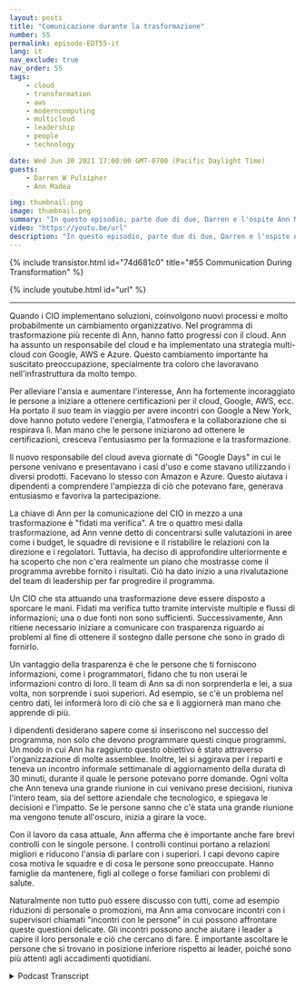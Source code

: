 ```yaml
---
layout: posts
title: "Comunicazione durante la trasformazione"
number: 55
permalink: episode-EDT55-it
lang: it
nav_exclude: true
nav_order: 55
tags:
    - cloud
    - transformation
    - aws
    - moderncomputing
    - multicloud
    - leadership
    - people
    - technology

date: Wed Jun 30 2021 17:00:00 GMT-0700 (Pacific Daylight Time)
guests:
    - Darren W Pulsipher
    - Ann Madea

img: thumbnail.png
image: thumbnail.png
summary: "In questo episodio, parte due di due, Darren e l'ospite Ann Madea, ex CIO di HSBC, parlano della comunicazione durante la trasformazione organizzativa. Quando i CIO implementano soluzioni, coinvolgono nuovi processi e molto probabilmente anche cambiamenti organizzativi. Nel programma di trasformazione più recente di Ann, hanno adottato l'approccio del cloud. Ann ha assunto un responsabile del cloud e ha implementato una strategia multi-cloud con Google, AWS e Azure. Questo cambiamento importante ha suscitato preoccupazione, soprattutto tra coloro che avevano lavorato con l'infrastruttura per molto tempo."
video: "https://youtu.be/url"
description: "In questo episodio, parte due di due, Darren e l'ospite Ann Madea, ex CIO di HSBC, parlano della comunicazione durante la trasformazione organizzativa. Quando i CIO implementano soluzioni, coinvolgono nuovi processi e molto probabilmente anche cambiamenti organizzativi. Nel programma di trasformazione più recente di Ann, hanno adottato l'approccio del cloud. Ann ha assunto un responsabile del cloud e ha implementato una strategia multi-cloud con Google, AWS e Azure. Questo cambiamento importante ha suscitato preoccupazione, soprattutto tra coloro che avevano lavorato con l'infrastruttura per molto tempo."
---
```


<div>
{% include transistor.html id="74d681c0" title="#55 Communication During Transformation" %}

{% include youtube.html id="url" %}
</div>

---

Quando i CIO implementano soluzioni, coinvolgono nuovi processi e molto probabilmente un cambiamento organizzativo. Nel programma di trasformazione più recente di Ann, hanno fatto progressi con il cloud. Ann ha assunto un responsabile del cloud e ha implementato una strategia multi-cloud con Google, AWS e Azure. Questo cambiamento importante ha suscitato preoccupazione, specialmente tra coloro che lavoravano nell'infrastruttura da molto tempo.

Per alleviare l'ansia e aumentare l'interesse, Ann ha fortemente incoraggiato le persone a iniziare a ottenere certificazioni per il cloud, Google, AWS, ecc. Ha portato il suo team in viaggio per avere incontri con Google a New York, dove hanno potuto vedere l'energia, l'atmosfera e la collaborazione che si respirava lì. Man mano che le persone iniziarono ad ottenere le certificazioni, cresceva l'entusiasmo per la formazione e la trasformazione.

Il nuovo responsabile del cloud aveva giornate di "Google Days" in cui le persone venivano e presentavano i casi d'uso e come stavano utilizzando i diversi prodotti. Facevano lo stesso con Amazon e Azure. Questo aiutava i dipendenti a comprendere l'ampiezza di ciò che potevano fare, generava entusiasmo e favoriva la partecipazione.

La chiave di Ann per la comunicazione del CIO in mezzo a una trasformazione è "fidati ma verifica". A tre o quattro mesi dalla trasformazione, ad Ann venne detto di concentrarsi sulle valutazioni in aree come i budget, le squadre di revisione e il ristabilire le relazioni con la direzione e i regolatori. Tuttavia, ha deciso di approfondire ulteriormente e ha scoperto che non c'era realmente un piano che mostrasse come il programma avrebbe fornito i risultati. Ciò ha dato inizio a una rivalutazione del team di leadership per far progredire il programma.

Un CIO che sta attuando una trasformazione deve essere disposto a sporcare le mani. Fidati ma verifica tutto tramite interviste multiple e flussi di informazioni; una o due fonti non sono sufficienti. Successivamente, Ann ritiene necessario iniziare a comunicare con trasparenza riguardo ai problemi al fine di ottenere il sostegno dalle persone che sono in grado di fornirlo.

Un vantaggio della trasparenza è che le persone che ti forniscono informazioni, come i programmatori, fidano che tu non userai le informazioni contro di loro. Il team di Ann sa di non sorprenderla e lei, a sua volta, non sorprende i suoi superiori. Ad esempio, se c'è un problema nel centro dati, lei informerà loro di ciò che sa e li aggiornerà man mano che apprende di più.

I dipendenti desiderano sapere come si inseriscono nel successo del programma, non solo che devono programmare questi cinque programmi. Un modo in cui Ann ha raggiunto questo obiettivo è stato attraverso l'organizzazione di molte assemblee. Inoltre, lei si aggirava per i reparti e teneva un incontro informale settimanale di aggiornamento della durata di 30 minuti, durante il quale le persone potevano porre domande. Ogni volta che Ann teneva una grande riunione in cui venivano prese decisioni, riuniva l'intero team, sia del settore aziendale che tecnologico, e spiegava le decisioni e l'impatto. Se le persone sanno che c'è stata una grande riunione ma vengono tenute all'oscuro, inizia a girare la voce.

Con il lavoro da casa attuale, Ann afferma che è importante anche fare brevi controlli con le singole persone. I controlli continui portano a relazioni migliori e riducono l'ansia di parlare con i superiori. I capi devono capire cosa motiva le squadre e di cosa le persone sono preoccupate. Hanno famiglie da mantenere, figli al college o forse familiari con problemi di salute.

Naturalmente non tutto può essere discusso con tutti, come ad esempio riduzioni di personale o promozioni, ma Ann ama convocare incontri con i supervisori chiamati "incontri con le persone" in cui possono affrontare queste questioni delicate. Gli incontri possono anche aiutare i leader a capire il loro personale e ciò che cercano di fare. È importante ascoltare le persone che si trovano in posizione inferiore rispetto ai leader, poiché sono più attenti agli accadimenti quotidiani.



<details>
<summary> Podcast Transcript </summary>

<p></p>

</details>
